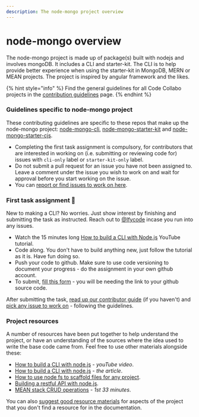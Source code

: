 ```yaml
---
description: The node-mongo project overview
---
```


# node-mongo overview

The node-mongo project is made up of package\(s\) built with nodejs and involves mongoDB. It includes a CLI and starter-kit. The CLI is to help provide better experience when using the starter-kit in MongoDB, MERN or MEAN projects. The project is inspired by angular framework and the likes.

{% hint style="info" %}
Find the general guidelines for all Code Collabo projects in the [contribution guidelines](https://code-collabo.gitbook.io/docs/contributing) page.
{% endhint %}

### Guidelines specific to node-mongo project

These contributing guidelines are specific to these repos that make up the node-mongo project: [node-mongo-cli](https://github.com/code-collabo/node-mongo-cli), [node-mongo-starter-kit](https://github.com/code-collabo/node-mongo-starter-kit) and [node-mongo-starter-cjs](https://github.com/code-collabo/node-mongo-starter-cjs).

* Completing the first task assignment is compulsory, for contributors that are interested in working on \(i.e. submitting or reviewing code for\) issues with `cli-only` label or `starter-kit-only` label.
* Do not submit a pull request for an issue you have not been assigned to. Leave a comment under the issue you wish to work on and wait for approval before you start working on the issue.
* You can [report or find issues to work on here](https://github.com/code-collabo/node-mongo-cli/issues).

### First task assignment 📌 

New to making a CLI? No worries. Just show interest by finishing and submitting the task as instructed. Reach out to [@Ifycode](https://github.com/Ifycode) incase you run into any issues.

* Watch the 15 minutes long [How to build a CLI with Node.js](https://youtu.be/s2h28p4s-Xs) YouTube tutorial. 
* Code along. You don't have to build anything new, just follow the tutorial as it is. Have fun doing so.
* Push your code to github. Make sure to use code versioning to document your progress - do the assignment in your own github account.
* To submit, [fill this form](https://docs.google.com/forms/d/e/1FAIpQLScwAURC0rseFGtwCyUVPdbPYXCc-rixRQb_HnWW9OzZdemfig/viewform) - you will be needing the link to your github source code. 

After submitting the task, [read up our contributor guide](https://code-collabo.gitbook.io/docs/contributor-guide/contributor-guide) \(if you haven't\) and [pick any issue to work on](https://github.com/code-collabo/node-mongo-cli/issues) - following the guidelines.

### Project resources

A number of resources have been put together to help understand the project, or have an understanding of the sources where the idea used to write the base code came from. Feel free to use other materials alongside these:

* [How to build a CLI with node.js](https://youtu.be/s2h28p4s-Xs) - _youTube video_.
* [How to build a CLI with node.js](https://www.twilio.com/blog/how-to-build-a-cli-with-node-js) - _the article_.
* [How to use node fs to scaffold files for any project](https://youtu.be/U9lSmRBPqFY).
* [Building a restful API with node.js](https://academind.com/tutorials/building-a-restful-api-with-nodejs/).
* [MEAN stack CRUD operations](https://youtu.be/UYh6EvpQquw) - _1st 33 minutes_.

You can also [suggest good resource materials](https://github.com/code-collabo/node-mongo-cli/issues/6) for aspects of the project that you don't find a resource for in the documentation.



